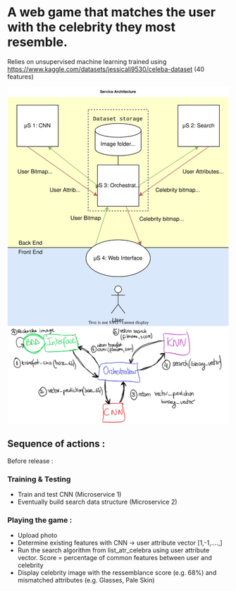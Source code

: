 # A web game that matches the user with the celebrity they most resemble. 
Relies on unsupervised machine learning trained using https://www.kaggle.com/datasets/jessicali9530/celeba-dataset (40 features)

![Project Architechture Diagram](architechture.drawio.svg)
![Project Architechture Diagram](orchestration.png)

## Sequence of actions : 
Before release : 
### Training & Testing 
- Train and test CNN (Microservice 1)
- Eventually build search data structure (Microservice 2)

### Playing the game : 
- Upload photo
- Determine existing features with CNN -> user attribute vector [1,-1,....,]
- Run the search algorithm from list_atr_celebra using user attribute vector. Score = percentage of common features between user and celebrity
- Display celebrity image with the ressemblance score (e.g. 68%) and mismatched attributes (e.g. Glasses, Pale Skin)
